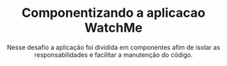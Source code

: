 <h1 align="center"> Componentizando a aplicacao WatchMe</h1>

<p align="center">
Nesse desafio a aplicação foi dividida em componentes afim de isolar as responsabilidades e facilitar a manutenção do código.
</p>
